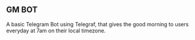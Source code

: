 ## GM BOT ##
A basic Telegram Bot using Telegraf, that gives the good morning to users everyday at 7am on their local timezone.
